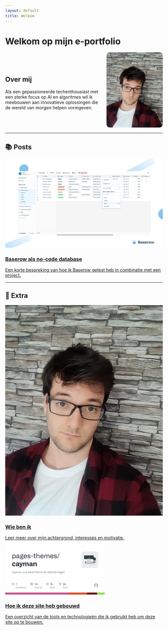 ```yaml
---
layout: default
title: Welkom
---
```


# Welkom op mijn e-portfolio

<div style="display: flex; align-items: center; justify-content: space-between; gap: 20px; flex-wrap: wrap;">
  <div style="flex: 1; min-width: 250px;">
    <h2>Over mij</h2>
    <p>
      Als een gepassioneerde techenthousiast met een sterke focus op AI en algoritmes wil ik
      meebouwen aan innovatieve oplossingen die de wereld van morgen helpen vormgeven.
    </p>
  </div>
  <div style="flex-shrink: 0;">
    <img src="assets/img/20230913_124810.jpg" alt="Jensen Caestecker" style="width: 180px; border-radius: 10px;">
  </div>
</div>

---

## 📚 Posts

<div class="card-grid">

  <div class="card">
    <a href="/posts/2024-10-22-baserow.html">
      <img src="/assets/img/baserow.png" alt="Baserow als no-code database" />
      <h3>Baserow als no-code database</h3>
      <p>Een korte bespreking van hoe ik Baserow getest heb in combinatie met een project.</p>
    </a>
  </div>

  <!-- Voeg hier handmatig meer posts toe zoals hierboven -->

</div>

---

## 📄 Extra

<div class="card-grid">

  <div class="card">
    <a href="/over/">
      <img src="/assets/img/20230913_124810.jpg" alt="Wie ben ik" />
      <h3>Wie ben ik</h3>
      <p>Leer meer over mijn achtergrond, interesses en motivatie.</p>
    </a>
  </div>

  <div class="card">
    <a href="/how-i-built-this/">
      <img src="/assets/img/site-workflow.png" alt="Hoe ik deze site heb gebouwd" />
      <h3>Hoe ik deze site heb gebouwd</h3>
      <p>Een overzicht van de tools en technologieën die ik gebruikt heb om deze site op te bouwen.</p>
    </a>
  </div>

</div>
